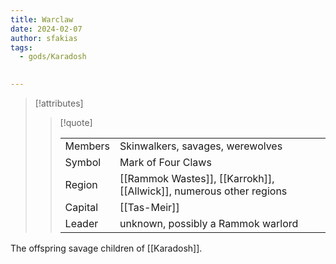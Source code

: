 ```yaml
---
title: Warclaw
date: 2024-02-07
author: sfakias
tags:
  - gods/Karadosh

 
---
```

> [!attributes]
> 
> > [!quote]
> >
> > | | |
> > | --- | --- |
> > | Members | Skinwalkers, savages, werewolves |
> > | Symbol | Mark of Four Claws |
> > | Region | [[Rammok Wastes]], [[Karrokh]], [[Allwick]], numerous other regions |
> > | Capital | [[Tas-Meir]] |
> > | Leader | unknown, possibly a Rammok warlord |

The offspring savage children of [[Karadosh]].